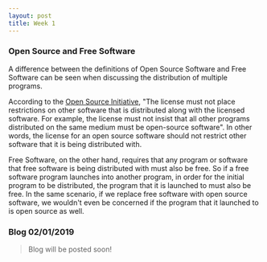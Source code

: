 ```yaml
---
layout: post
title: Week 1
---
```


### Open Source and Free Software
A difference between the definitions of Open Source Software and Free Software can be seen when discussing the distribution of multiple programs. 

According to the [Open Source Initiative](https://opensource.org/osd), "The license must not place restrictions on other software that is distributed along with the licensed software. For example, the license must not insist that all other programs distributed on the same medium must be open-source software". In other words, the license for an open source software should not restrict other software that it is being distributed with. 

Free Software, on the other hand, requires that any program or software that free software is being distributed with must also be free. So if a free software program launches into another program, in order for the initial program to be distributed, the program that it is launched to must also be free. In the same scenario, if we replace free software with open source software, we wouldn't even be concerned if the program that it launched to is open source as well.

### Blog 02/01/2019

> Blog will be posted soon!
